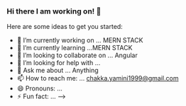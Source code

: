 ### Hi there I am working on! 👋

Here are some ideas to get you started:

- 🔭 I’m currently working on ... MERN STACK
- 🌱 I’m currently learning ...MERN STACK
- 👯 I’m looking to collaborate on ... Angular
- 🤔 I’m looking for help with ...
- 💬 Ask me about ... Anything
- 📫 How to reach me: ... chakka.yamini1999@gmail.com
- 😄 Pronouns: ...
- ⚡ Fun fact: ...
-->
